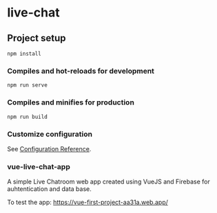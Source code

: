 # live-chat

## Project setup
```
npm install
```

### Compiles and hot-reloads for development
```
npm run serve
```

### Compiles and minifies for production
```
npm run build
```

### Customize configuration
See [Configuration Reference](https://cli.vuejs.org/config/).


### vue-live-chat-app
A simple Live Chatroom web app created using VueJS and Firebase for auhtentication and data base.

To test the app: 
https://vue-first-project-aa31a.web.app/
